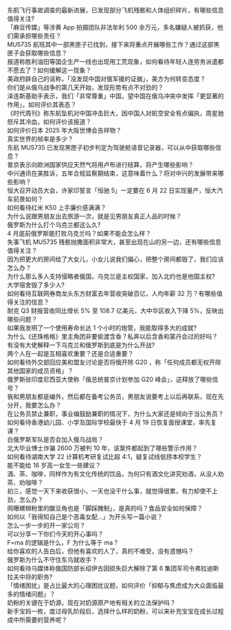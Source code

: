 东航飞行事故调查的最新进展，已发现部分飞机残骸和人体组织碎片，有哪些信息值得关注?  
「麻豆传媒」等涉黄 App 拍摄团队非法牟利 500 余万元，多名嫌疑人被抓获，他们需承担哪些责任？  
MU5735 航班其中一部黑匣子已找到，接下来将重点开展哪些工作？通过这部黑匣子会获取哪些信息？  
报道称胜利油田等国企生产一线也出现用工荒现象，如何看待年轻人连劳务派遣都不愿去了？如何缓解这一现象？  
美政府辟自己的谣称，「没发现中国对俄军援的证据」，美方为何转变态度？  
你们是从俄乌战争的第几天开始，发现形势有点不对劲的？  
泽连斯基助手表示，我们「非常尊重」中国，望中国在俄乌冲突中发挥「更显著的作用」，如何评价其表态？  
《时代周刊》称东航坠机对中国冲击巨大，因中国人对航空安全有点偏执，周星驰怒斥其冷血，如何评价该报道？  
如何评价日本 2025 年大阪世博会吉祥物？  
真实世界的帧率是多少？  
东航 MU5735 已发现黑匣子初步判定为驾驶舱语音记录器，可以从中获取哪些信息？  
普京表示向欧洲国家供应天然气将用卢布进行结算，将产生哪些影响？  
中兴通讯在美胜诉，五年合规监察期结束，这意味着什么？将对中兴的发展带来哪些影响？  
恒大召开动员大会，许家印誓言「恒驰 5」一定要在 6 月 22 日实现量产，恒大汽车前景如何？  
如何看待红米 K50 上手廉价感满满？  
为什么说跟男朋友出去旅游一次，就是见男朋友真正人品的时候？  
俄罗斯为什么打个乌克兰都这么久?  
4 月底前俄罗斯能打败乌克兰吗？如果不能会怎么样？  
失事飞机 MU5735 残骸抛撒面积非常大，甚至出现在山的另一边，还有哪些信息值得关注？  
因为把更大的房间给了大女儿，小女儿说我们偏心，把整个房间都毁了，我们应该怎么办？  
为什么那么多人支持侵略者俄国，乌克兰是主权国家，加入北约也是他国主权?  
大学宿舍毁了多少人?  
如何看待互联网券商龙头东方财富去年营收突破百亿，人均年薪 32 万？有哪些值得关注的信息？  
耐克 Q3 财报营收同比增长 5% 至 108.7 亿美元，大中华区收入下降 5%，反映出哪些问题？  
如果我发明了一个使用寿命长达 1 个小时的炮管，我能取得多大的成就?  
为什么《还珠格格》里主角团非要偷渡含香？私奔以后含香和蒙丹会过的好吗？  
有没有大佬解释一下乌克兰和俄罗斯到底是为什么开战?  
两个人在一起是互相喜欢重要？还是合适重要？  
如何看待外交部回应美和盟友讨论是否将俄开除 G20 ，称「任何成员都无权开除其他国家的成员资格」？  
俄罗斯驻印度尼西亚大使称「俄总统普京计划参加 G20 峰会」，这释放了哪些信号？  
我和男朋友都是编外，然后都在备考公务员，男朋友说要考上以后再联系，现在先分开，我要怎么办？  
在公务员禁止兼职，事业编鼓励兼职的情况下，为什么大家还是倾向于当公务员？  
如何看待香港幼儿园、小学及国际学校最快于 4 月 19 日恢复面授课堂，率先复课？  
白俄罗斯军队是否会加入俄乌战局？  
北大毕业博士诈骗 2600 万被判 10 年，该案件都起到了哪些警示作用？  
如何看待湖南大学 22 计算机考研复试比超 4:1，疑复试线低捞本校学生？  
能不能给 16 岁高一女生一些建议？  
酒、茶、咖啡，同样作为有文化传统的饮品，为何只有酒文化讲究劝酒，从没人劝茶、劝咖啡？  
初三，感觉一天下来收获很小，一天也没干什么事，就觉得很累，有力却使不上劲，怎么办？  
网曝螺蛳粉里的酸豆角也是「脚踩腌制」，是真的吗？食品安全如何保障？  
如何以「我得知自己是个恶毒女配…」为开头写一篇小说？  
怎么一步一步的开一家公司？  
可以分享一下你们今天的开心事吗？  
F=ma 的逻辑是什么，F 为什么等于 ma？  
给你喜欢的人告白后，但他有喜欢的人了，真的不难受，没有遗憾吗？  
俄罗斯为什么不守住东乌就收手？  
如何看待乌媒体称俄国防部长绍伊古因损失巨大解除了第 6 集团军司令弗拉迪斯拉夫中将的职务?  
「情绪困扰」是占比最大的心理困扰议题，如何评价「抑郁与焦虑成为大众面临最多的情绪问题」？  
奶粉的关键在于奶源，现在对奶源原产地有相关的立法保护吗？  
新手宝妈一枚，度过母乳阶段后，选择什么样的奶粉，可以来补充宝宝在成长过程成中所需要的营养呢？  
